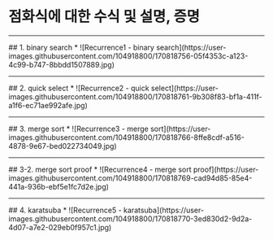 # 점화식에 대한 수식 및 설명, 증명
<hr>
## 1. binary search
  * ![Recurrence1 - binary search](https://user-images.githubusercontent.com/104918800/170818756-05f4353c-a123-4c99-b747-8bbdd1507889.jpg)

<hr>
## 2. quick select
  * ![Recurrence2 - quick select](https://user-images.githubusercontent.com/104918800/170818761-9b308f83-bf1a-411f-a1f6-ec71ae992afe.jpg)

<hr>
## 3. merge sort
  * ![Recurrence3 - merge sort](https://user-images.githubusercontent.com/104918800/170818766-8ffe8cdf-a516-4878-9e67-bed022734049.jpg)

<hr>
## 3-2. merge sort proof
  * ![Recurrence4 - merge sort proof](https://user-images.githubusercontent.com/104918800/170818769-cad94d85-85e4-441a-936b-ebf5e1fc7d2e.jpg)

<hr>
## 4. karatsuba
  * ![Recurrence5 - karatsuba](https://user-images.githubusercontent.com/104918800/170818770-3ed830d2-9d2a-4d07-a7e2-029eb0f957c1.jpg)
